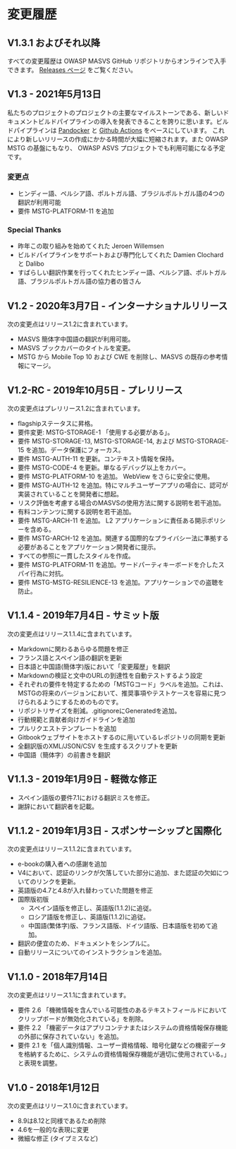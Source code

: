 # 変更履歴

## V1.3.1 およびそれ以降

すべての変更履歴は OWASP MASVS GitHub リポジトリからオンラインで入手できます。 [Releases ページ](https://github.com/OWASP/owasp-masvs/releases) をご覧ください。

## V1.3 - 2021年5月13日

私たちのプロジェクトのプロジェクトの主要なマイルストーンである、新しいドキュメントビルドパイプラインの導入を発表できることを誇りに思います。ビルドパイプラインは [Pandocker](https://github.com/dalibo/pandocker) と [Github Actions](https://github.com/OWASP/owasp-masvs/tree/master/.github/workflows) をベースにしています。
これにより新しいリリースの作成にかかる時間が大幅に短縮されます。また OWASP MSTG の基盤にもなり、 OWASP ASVS プロジェクトでも利用可能になる予定です。

### 変更点

- ヒンディー語、ペルシア語、ポルトガル語、ブラジルポルトガル語の4つの翻訳が利用可能
- 要件 MSTG-PLATFORM-11 を追加

### Special Thanks

- 昨年この取り組みを始めてくれた Jeroen Willemsen
- ビルドパイプラインをサポートおよび専門化してくれた Damien Clochard と Dalibo
- すばらしい翻訳作業を行ってくれたヒンディー語、ペルシア語、ポルトガル語、ブラジルポルトガル語の協力者の皆さん

## V1.2 - 2020年3月7日 - インターナショナルリリース

次の変更点はリリース1.2に含まれています。

- MASVS 簡体字中国語の翻訳が利用可能。
- MASVS ブックカバーのタイトルを変更。
- MSTG から Mobile Top 10 および CWE を削除し、MASVS の既存の参考情報にマージ。

## V1.2-RC - 2019年10月5日 - プレリリース

次の変更点はプレリリース1.2に含まれています。

- flagshipステータスに昇格。
- 要件変更: MSTG-STORAGE-1 「使用する必要がある」。
- 要件 MSTG-STORAGE-13, MSTG-STORAGE-14, および MSTG-STORAGE-15 を追加。データ保護にフォーカス。
- 要件 MSTG-AUTH-11 を更新。コンテキスト情報を保持。
- 要件 MSTG-CODE-4 を更新。単なるデバッグ以上をカバー。
- 要件 MSTG-PLATFORM-10 を追加。 WebView をさらに安全に使用。
- 要件 MSTG-AUTH-12 を追加。特にマルチユーザーアプリの場合に、認可が実装されていることを開発者に想起。
- リスク評価を考慮する場合のMASVSの使用方法に関する説明を若干追加。
- 有料コンテンツに関する説明を若干追加。
- 要件 MSTG-ARCH-11 を追加。 L2 アプリケーションに責任ある開示ポリシーを含める。
- 要件 MSTG-ARCH-12 を追加。関連する国際的なプライバシー法に準拠する必要があることをアプリケーション開発者に提示。
- すべての参照に一貫したスタイルを作成。
- 要件 MSTG-PLATFORM-11 を追加。サードパーティキーボードを介したスパイ行為に対抗。
- 要件 MSTG-MSTG-RESILIENCE-13 を追加。アプリケーションでの盗聴を防止。

## V1.1.4 - 2019年7月4日 - サミット版

次の変更点はリリース1.1.4に含まれています。

- Markdownに関わるあらゆる問題を修正
- フランス語とスペイン語の翻訳を更新
- 日本語と中国語(簡体字)版において「変更履歴」を翻訳
- Markdownの検証と文中のURLの到達性を自動テストするよう設定
- それぞれの要件を特定するための「MSTGコード」ラベルを追加。これは、MSTGの将来のバージョンにおいて、推奨事項やテストケースを容易に見つけられるようにするためのものです。
- リポジトリサイズを削減。.gitignoreにGeneratedを追加。
- 行動規範と貢献者向けガイドラインを追加
- プルリクエストテンプレートを追加
- Gitbookウェブサイトをホストするのに用いているレポジトリの同期を更新
- 全翻訳版のXML/JSON/CSV を生成するスクリプトを更新
- 中国語（簡体字）の前書きを翻訳

## V1.1.3 - 2019年1月9日 - 軽微な修正

- スペイン語版の要件7.1における翻訳ミスを修正。
- 謝辞において翻訳者を記載。

## V1.1.2 - 2019年1月3日 - スポンサーシップと国際化

次の変更点はリリース1.1.2に含まれています。

- e-bookの購入者への感謝を追加
- V4において、認証のリンクが欠落していた部分に追加、また認証の欠如についてのリンクを更新。
- 英語版の4.7と4.8が入れ替わっていた問題を修正
- 国際版初版
  - スペイン語版を修正し、英語版(1.1.2)に追従。
  - ロシア語版を修正し、英語版(1.1.2)に追従。
  - 中国語(繁体字)版、フランス語版、ドイツ語版、日本語版を初めて追加。
- 翻訳の便宜のため、ドキュメントをシンプルに。
- 自動リリースについてのインストラクションを追加。

## V1.1.0 - 2018年7月14日

次の変更点はリリース1.1に含まれています。

- 要件 2.6 「機微情報を含んでいる可能性のあるテキストフィールドにおいてクリップボードが無効化されている」を削除。
- 要件 2.2 「機密データはアプリコンテナまたはシステムの資格情報保存機能の外部に保存されていない」を追加。
- 要件 2.1 を「個人識別情報、ユーザー資格情報、暗号化鍵などの機密データを格納するために、システムの資格情報保存機能が適切に使用されている。」と表現を調整。

## V1.0 - 2018年1月12日

次の変更点はリリース1.0に含まれています。

- 8.9は8.12と同様であるため削除
- 4.6を一般的な表現に変更
- 微細な修正 (タイプミスなど)
